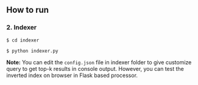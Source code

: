 
## How to run

### 2. Indexer

```
$ cd indexer
```
```
$ python indexer.py
```

**Note:** You can edit the `config.json` file in indexer folder to give customize query to get top-k results in console  output. However, you can test the inverted index on browser in Flask based processor.
